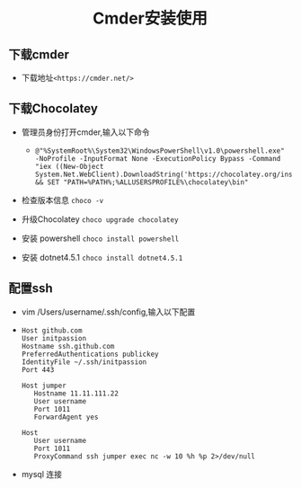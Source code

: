 # <center>Cmder安装使用</center>

## 下载cmder

- 下载地址```<https://cmder.net/>```

## 下载Chocolatey

- 管理员身份打开cmder,输入以下命令

  - ```
    @"%SystemRoot%\System32\WindowsPowerShell\v1.0\powershell.exe" -NoProfile -InputFormat None -ExecutionPolicy Bypass -Command "iex ((New-Object System.Net.WebClient).DownloadString('https://chocolatey.org/install.ps1'))" && SET "PATH=%PATH%;%ALLUSERSPROFILE%\chocolatey\bin"
    ```

- 检查版本信息 ```choco -v```

- 升级Chocolatey ```choco upgrade chocolatey```

- 安装 powershell ```choco install powershell```

- 安装 dotnet4.5.1 ```choco install dotnet4.5.1```

## 配置ssh

-  vim /Users/username/.ssh/config,输入以下配置

  - ```
    Host github.com
    User initpassion
    Hostname ssh.github.com
    PreferredAuthentications publickey
    IdentityFile ~/.ssh/initpassion
    Port 443
    
    Host jumper
       Hostname 11.11.111.22
       User username
       Port 1011
       ForwardAgent yes
    
    Host 
       User username
       Port 1011
       ProxyCommand ssh jumper exec nc -w 10 %h %p 2>/dev/null
    ```

- mysql 连接

